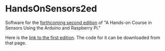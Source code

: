 # HandsOnSensors2ed
Software for the [forthcoming second edition](https://www.routledge.com/A-Hands-On-Course-in-Sensors-Using-the-Arduino-and-Raspberry-Pi/Ziemann/p/book/9781032376196) of "A Hands-on Course in Sensors Using the Arduino and Raspberry Pi."

Here is the [link to the first edition](https://www.routledge.com/A-Hands-On-Course-in-Sensors-Using-the-Arduino-and-Raspberry-Pi/Ziemann/p/book/9780815393603). The code for it can be downloaded from that page.
